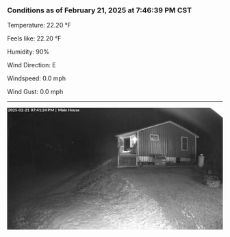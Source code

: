 ### Conditions as of February 21, 2025 at 7:46:39 PM CST 

Temperature: 22.20 &deg;F

Feels like: 22.20 &deg;F

Humidity: 90%

Wind Direction: E

Windspeed: 0.0 mph

Wind Gust: 0.0 mph

---

<img src="./images/latest.jpeg"/>

